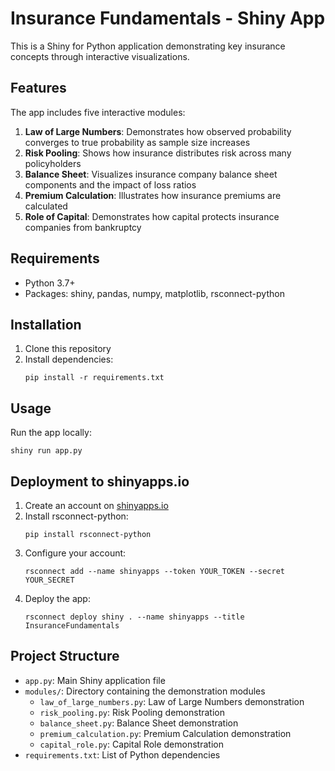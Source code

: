 # Insurance Fundamentals - Shiny App

This is a Shiny for Python application demonstrating key insurance concepts through interactive visualizations.

## Features

The app includes five interactive modules:

1. **Law of Large Numbers**: Demonstrates how observed probability converges to true probability as sample size increases
2. **Risk Pooling**: Shows how insurance distributes risk across many policyholders
3. **Balance Sheet**: Visualizes insurance company balance sheet components and the impact of loss ratios
4. **Premium Calculation**: Illustrates how insurance premiums are calculated
5. **Role of Capital**: Demonstrates how capital protects insurance companies from bankruptcy

## Requirements

- Python 3.7+
- Packages: shiny, pandas, numpy, matplotlib, rsconnect-python

## Installation

1. Clone this repository
2. Install dependencies:
   ```
   pip install -r requirements.txt
   ```

## Usage

Run the app locally:

```
shiny run app.py
```

## Deployment to shinyapps.io

1. Create an account on [shinyapps.io](https://www.shinyapps.io)
2. Install rsconnect-python:
   ```
   pip install rsconnect-python
   ```
3. Configure your account:
   ```
   rsconnect add --name shinyapps --token YOUR_TOKEN --secret YOUR_SECRET
   ```
4. Deploy the app:
   ```
   rsconnect deploy shiny . --name shinyapps --title InsuranceFundamentals
   ```

## Project Structure

- `app.py`: Main Shiny application file
- `modules/`: Directory containing the demonstration modules
  - `law_of_large_numbers.py`: Law of Large Numbers demonstration
  - `risk_pooling.py`: Risk Pooling demonstration
  - `balance_sheet.py`: Balance Sheet demonstration
  - `premium_calculation.py`: Premium Calculation demonstration
  - `capital_role.py`: Capital Role demonstration
- `requirements.txt`: List of Python dependencies